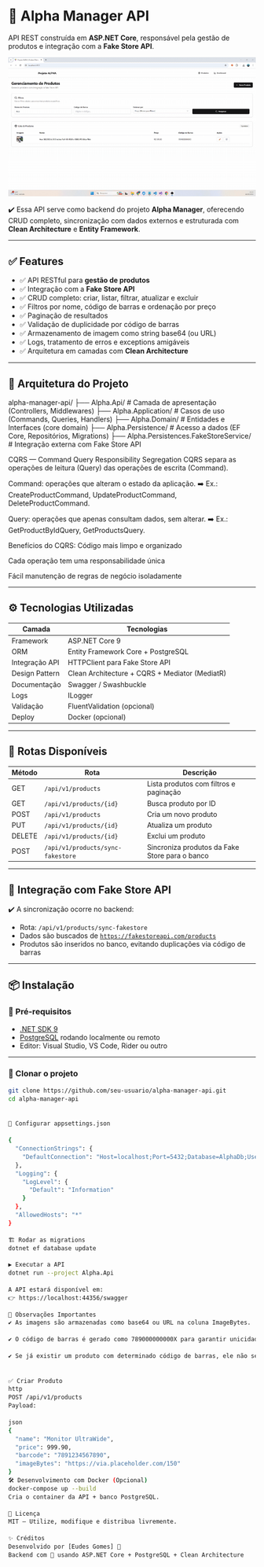 # 🔧 Alpha Manager API

API REST construída em **ASP.NET Core**, responsável pela gestão de produtos e integração com a **Fake Store API**.

![Demonstração Frontend](frontGif.gif)

✔️ Essa API serve como backend do projeto **Alpha Manager**, oferecendo CRUD completo, sincronização com dados externos e estruturada com **Clean Architecture** e **Entity Framework**.

---

## ✅ Features

- ✅ API RESTful para **gestão de produtos**
- ✅ Integração com a **Fake Store API**
- ✅ CRUD completo: criar, listar, filtrar, atualizar e excluir
- ✅ Filtros por nome, código de barras e ordenação por preço
- ✅ Paginação de resultados
- ✅ Validação de duplicidade por código de barras
- ✅ Armazenamento de imagem como string base64 (ou URL)
- ✅ Logs, tratamento de erros e exceptions amigáveis
- ✅ Arquitetura em camadas com **Clean Architecture**

---

## 🧱 Arquitetura do Projeto


alpha-manager-api/
├── Alpha.Api/ # Camada de apresentação (Controllers, Middlewares)
├── Alpha.Application/ # Casos de uso (Commands, Queries, Handlers)
├── Alpha.Domain/ # Entidades e Interfaces (core domain)
├── Alpha.Persistence/ # Acesso a dados (EF Core, Repositórios, Migrations)
├── Alpha.Persistences.FakeStoreService/ # Integração externa com Fake Store API

CQRS — Command Query Responsibility Segregation
CQRS separa as operações de leitura (Query) das operações de escrita (Command).

Command: operações que alteram o estado da aplicação.
➡️ Ex.: CreateProductCommand, UpdateProductCommand, DeleteProductCommand.

Query: operações que apenas consultam dados, sem alterar.
➡️ Ex.: GetProductByIdQuery, GetProductsQuery.

Benefícios do CQRS:
Código mais limpo e organizado

Cada operação tem uma responsabilidade única

Fácil manutenção de regras de negócio isoladamente




---

## ⚙️ Tecnologias Utilizadas

| Camada         | Tecnologias                                      |
|----------------|--------------------------------------------------|
| Framework      | ASP.NET Core 9                                  |
| ORM            | Entity Framework Core + PostgreSQL               |
| Integração API | HTTPClient para Fake Store API                   |
| Design Pattern | Clean Architecture + CQRS + Mediator (MediatR)   |
| Documentação   | Swagger / Swashbuckle                            |
| Logs           | ILogger                                          |
| Validação      | FluentValidation (opcional)                      |
| Deploy         | Docker (opcional)                                |

---

## 🚀 Rotas Disponíveis

| Método | Rota                                     | Descrição                                     |
|--------|-------------------------------------------|------------------------------------------------|
| GET    | `/api/v1/products`                       | Lista produtos com filtros e paginação         |
| GET    | `/api/v1/products/{id}`                  | Busca produto por ID                           |
| POST   | `/api/v1/products`                       | Cria um novo produto                           |
| PUT    | `/api/v1/products/{id}`                  | Atualiza um produto                            |
| DELETE | `/api/v1/products/{id}`                  | Exclui um produto                              |
| POST   | `/api/v1/products/sync-fakestore`        | Sincroniza produtos da Fake Store para o banco |

---

## 🔗 Integração com Fake Store API

✔️ A sincronização ocorre no backend:

- Rota: `/api/v1/products/sync-fakestore`
- Dados são buscados de [`https://fakestoreapi.com/products`](https://fakestoreapi.com/)
- Produtos são inseridos no banco, evitando duplicações via código de barras

---

## 📦 Instalação

### 🔧 Pré-requisitos

- [.NET SDK 9](https://dotnet.microsoft.com/en-us/download)
- [PostgreSQL](https://www.postgresql.org/) rodando localmente ou remoto
- Editor: Visual Studio, VS Code, Rider ou outro

---

### 🚚 Clonar o projeto

```bash
git clone https://github.com/seu-usuario/alpha-manager-api.git
cd alpha-manager-api


🔗 Configurar appsettings.json

{
  "ConnectionStrings": {
    "DefaultConnection": "Host=localhost;Port=5432;Database=AlphaDb;Username=postgres;Password=suasenha"
  },
  "Logging": {
    "LogLevel": {
      "Default": "Information"
    }
  },
  "AllowedHosts": "*"
}

🏗️ Rodar as migrations
dotnet ef database update

▶️ Executar a API
dotnet run --project Alpha.Api

A API estará disponível em:
👉 https://localhost:44356/swagger

🧠 Observações Importantes
✔️ As imagens são armazenadas como base64 ou URL na coluna ImageBytes.

✔️ O código de barras é gerado como 789000000000X para garantir unicidade.

✔️ Se já existir um produto com determinado código de barras, ele não será duplicado na sincronização.


✅ Criar Produto
http
POST /api/v1/products
Payload:

json
{
  "name": "Monitor UltraWide",
  "price": 999.90,
  "barcode": "7891234567890",
  "imageBytes": "https://via.placeholder.com/150"
}
🛠️ Desenvolvimento com Docker (Opcional)
docker-compose up --build
Cria o container da API + banco PostgreSQL.

📄 Licença
MIT — Utilize, modifique e distribua livremente.

✨ Créditos
Desenvolvido por [Eudes Gomes] 🚀
Backend com 💙 usando ASP.NET Core + PostgreSQL + Clean Architecture



